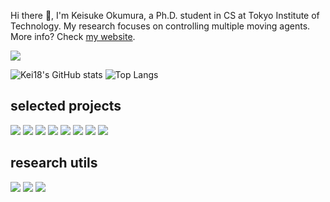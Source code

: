 Hi there 👋, I'm Keisuke Okumura, a Ph.D. student in CS at Tokyo Institute of Technology.
My research focuses on controlling multiple moving agents. More info? Check [my website](https://kei18.github.io/).

![](./images/top.gif)

![Kei18's GitHub stats](https://github-readme-stats.vercel.app/api?username=kei18&count_private=false&show_icons=true)
![Top Langs](https://github-readme-stats.vercel.app/api/top-langs/?username=kei18&exclude_repo=dotfiles&hide=Jupyter%20Notebook,Smalltalk,CMake,Makefile&langs_count=10&layout=compact)

## selected projects

[![](https://github-readme-stats.vercel.app/api/pin/?username=kei18&repo=otimapp)](https://github.com/kei18/otimapp)
[![](https://github-readme-stats.vercel.app/api/pin/?username=kei18&repo=sssp&lang=julia)](https://github.com/kei18/sssp)
[![](https://github-readme-stats.vercel.app/api/pin/?username=kei18&repo=tswap)](https://github.com/kei18/tswap)
[![](https://github-readme-stats.vercel.app/api/pin/?username=omron-sinicx&repo=ctrm&lang=python&show_owner=true&lang=python)](https://github.com/omron-sinicx/ctrm)
[![](https://github-readme-stats.vercel.app/api/pin/?username=kei18&repo=pibt2)](https://github.com/kei18/pibt2)
[![](https://github-readme-stats.vercel.app/api/pin/?username=kei18&repo=mapf-IR)](https://github.com/kei18/mapf-IR)
[![](https://github-readme-stats.vercel.app/api/pin/?username=kei18&repo=time-independent-planning)](https://github.com/kei18/time-independent-planning)
[![](https://github-readme-stats.vercel.app/api/pin/?username=kei18&repo=pibt)](https://github.com/kei18/pibt)

## research utils

[![](https://github-readme-stats.vercel.app/api/pin/?username=kei18&repo=grid-pathfinding)](https://github.com/kei18/grid-pathfinding)
[![](https://github-readme-stats.vercel.app/api/pin/?username=kei18&repo=latex-template)](https://github.com/kei18/latex-template)
[![](https://github-readme-stats.vercel.app/api/pin/?username=kei18&repo=dotfiles)](https://github.com/kei18/dotfiles)
